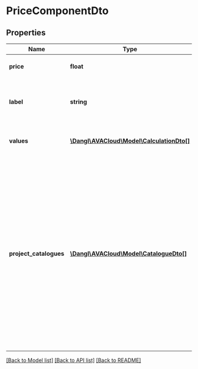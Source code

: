 # PriceComponentDto

## Properties
Name | Type | Description | Notes
------------ | ------------- | ------------- | -------------
**price** | **float** | The total, calculated price of this component. | 
**label** | **string** | The label associated with this price component. Will be taken from the parent Projects ProjectInformation. | [optional] 
**values** | [**\Dangl\AVACloud\Model\CalculationDto[]**](CalculationDto.md) | The single Calculation elements this price component is composed of. | [optional] 
**project_catalogues** | [**\Dangl\AVACloud\Model\CatalogueDto[]**](CatalogueDto.md) | These are Catalogues that are used within this PriceComponent. Catalogues are used to describe catalogues, or collections, that can be used to describe elements with commonly known properties. For example, QuantityAssignments use these to categorize themselves. They are propagate to all child elements, e.g. other containers and QuantityAssignments. In the context of a ServiceSpecification, all elements share the same instance of the collection. | [optional] 

[[Back to Model list]](../README.md#documentation-for-models) [[Back to API list]](../README.md#documentation-for-api-endpoints) [[Back to README]](../README.md)


